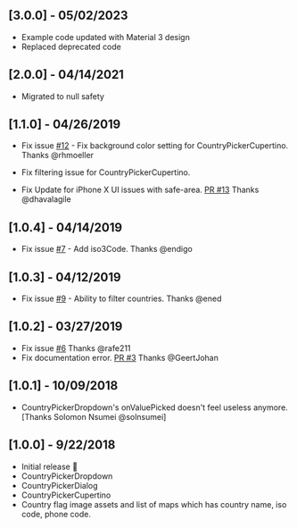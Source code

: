 ## [3.0.0] - 05/02/2023
* Example code updated with Material 3 design
* Replaced deprecated code
## [2.0.0] - 04/14/2021
* Migrated to null safety
## [1.1.0] - 04/26/2019
* Fix issue
[#12](https://github.com/figengungor/country_pickers/issues/12) - Fix background color setting for CountryPickerCupertino. Thanks @rhmoeller

* Fix filtering issue for CountryPickerCupertino.

* Fix Update for iPhone X UI issues with safe-area. [PR #13](https://github.com/figengungor/country_pickers/pull/13) Thanks @dhavalagile


## [1.0.4] - 04/14/2019
* Fix issue
[#7](https://github.com/figengungor/country_pickers/issues/7) - Add iso3Code. Thanks @endigo

## [1.0.3] - 04/12/2019
* Fix issue
[#9](https://github.com/figengungor/country_pickers/issues/9) - Ability to filter countries. Thanks @ened

## [1.0.2] - 03/27/2019
* Fix issue 
[#6](https://github.com/figengungor/country_pickers/issues/6#issue-425932040)
Thanks @rafe211 
* Fix documentation error. 
[PR #3](https://github.com/figengungor/country_pickers/pull/3#issue-257747746) 
Thanks @GeertJohan

## [1.0.1] - 10/09/2018

* CountryPickerDropdown's onValuePicked doesn't feel useless anymore.
[Thanks Solomon Nsumei @solnsumei]

## [1.0.0] - 9/22/2018

* Initial release :tada:
* CountryPickerDropdown
* CountryPickerDialog
* CountryPickerCupertino
* Country flag image assets and list of maps which has country
name, iso code, phone code.